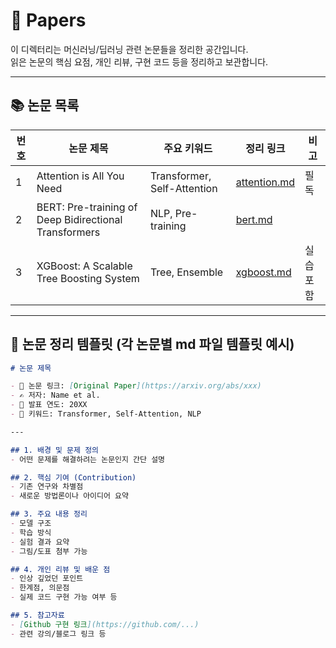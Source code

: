 # 📄 Papers

이 디렉터리는 머신러닝/딥러닝 관련 논문들을 정리한 공간입니다.  
읽은 논문의 핵심 요점, 개인 리뷰, 구현 코드 등을 정리하고 보관합니다.

---

## 📚 논문 목록
| 번호 | 논문 제목 | 주요 키워드 | 정리 링크 | 비고 |
|---|---|---|---|---|
| 1 | Attention is All You Need | Transformer, Self-Attention | [attention.md](./attention.md) | 필독 |
| 2 | BERT: Pre-training of Deep Bidirectional Transformers | NLP, Pre-training | [bert.md](./bert.md) | |
| 3 | XGBoost: A Scalable Tree Boosting System | Tree, Ensemble | [xgboost.md](./xgboost.md) | 실습 포함 |

---

## 📑 논문 정리 템플릿 (각 논문별 md 파일 템플릿 예시)

```md
# 논문 제목

- 📃 논문 링크: [Original Paper](https://arxiv.org/abs/xxx)
- ✍️ 저자: Name et al.
- 📅 발표 연도: 20XX
- 🔑 키워드: Transformer, Self-Attention, NLP

---

## 1. 배경 및 문제 정의
- 어떤 문제를 해결하려는 논문인지 간단 설명

## 2. 핵심 기여 (Contribution)
- 기존 연구와 차별점
- 새로운 방법론이나 아이디어 요약

## 3. 주요 내용 정리
- 모델 구조
- 학습 방식
- 실험 결과 요약
- 그림/도표 첨부 가능

## 4. 개인 리뷰 및 배운 점
- 인상 깊었던 포인트
- 한계점, 의문점
- 실제 코드 구현 가능 여부 등

## 5. 참고자료
- [Github 구현 링크](https://github.com/...)
- 관련 강의/블로그 링크 등
